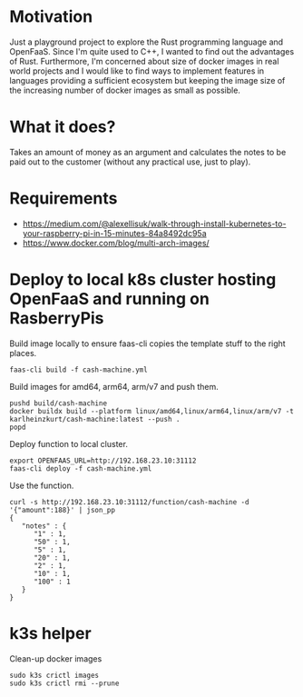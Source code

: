 # Motivation
Just a playground project to explore the Rust programming language and OpenFaaS. Since I'm 
quite used to C++, I wanted to find out the advantages of Rust. Furthermore, I'm 
concerned about size of docker images in real world projects and I would like to find ways to implement
features in languages providing a sufficient ecosystem but keeping the image size of the increasing
number of docker images as small as possible. 

# What it does?
Takes an amount of money as an argument and calculates the notes to be paid out to the customer (without any practical use, just to play).

# Requirements
- https://medium.com/@alexellisuk/walk-through-install-kubernetes-to-your-raspberry-pi-in-15-minutes-84a8492dc95a
- https://www.docker.com/blog/multi-arch-images/

# Deploy to local k8s cluster hosting OpenFaaS and running on RasberryPis
Build image locally to ensure faas-cli copies the template stuff to the right places.
```
faas-cli build -f cash-machine.yml
```

Build images for amd64, arm64, arm/v7 and push them.
```
pushd build/cash-machine
docker buildx build --platform linux/amd64,linux/arm64,linux/arm/v7 -t karlheinzkurt/cash-machine:latest --push .
popd
```

Deploy function to local cluster.
```
export OPENFAAS_URL=http://192.168.23.10:31112
faas-cli deploy -f cash-machine.yml
```

Use the function.
```
curl -s http://192.168.23.10:31112/function/cash-machine -d '{"amount":188}' | json_pp
{
   "notes" : {
      "1" : 1,
      "50" : 1,
      "5" : 1,
      "20" : 1,
      "2" : 1,
      "10" : 1,
      "100" : 1
   }
}
```

# k3s helper
Clean-up docker images
```
sudo k3s crictl images
sudo k3s crictl rmi --prune
```
